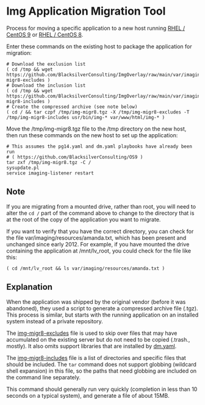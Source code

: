 # Img Application Migration Tool 

Process for moving a specific application to a new host running 
[RHEL / CentOS 9](https://github.com/BlacksilverConsulting/OS9) or [RHEL / CentOS 8](https://github.com/BlacksilverConsulting/OS8).

Enter these commands on the existing host to package the application for migration:

```
# Download the exclusion list
( cd /tmp && wget https://github.com/BlacksilverConsulting/ImgOverlay/raw/main/var/imaging/resources/migr8/img-migr8-excludes )
# Download the inclusion list
( cd /tmp && wget https://github.com/BlacksilverConsulting/ImgOverlay/raw/main/var/imaging/resources/migr8/img-migr8-includes )
# Create the compressed archive (see note below)
( cd / && tar czpf /tmp/img-migr8.tgz -X /tmp/img-migr8-excludes -T /tmp/img-migr8-includes usr/bin/img-* var/www/html/img-* )
```

Move the /tmp/img-migr8.tgz file to the /tmp directory on the new host, then run these commands on the new host to set up the application:

```
# This assumes the pg14.yaml and dm.yaml playbooks have already been run
# ( https://github.com/BlacksilverConsulting/OS9 )
tar zxf /tmp/img-migr8.tgz -C /
sysupdate.pl
service imaging-listener restart
```

## Note

If you are migrating from a mounted drive, rather than root, you will need to alter the `cd /` part of the command above to change to the directory that is at the root of the copy of the application you want to migrate.

If you want to verify that you have the correct directory, you can check for the file var/imaging/resources/amanda.txt, which has been present and unchanged since early 2012. For example, if you have mounted the drive containing the application at /mnt/lv_root, you could check for the file like this:

`( cd /mnt/lv_root && ls var/imaging/resources/amanda.txt )`

## Explanation

When the application was shipped by the original vendor (before it was abandoned), they used a script to generate a compressed archive file (.tgz). This process is similar, but starts with the running application on an installed system instead of a private repository.

The [img-migr8-excludes](https://github.com/BlacksilverConsulting/ImgOverlay/raw/main/var/imaging/resources/migr8/img-migr8-excludes) file is used to skip over files that may have accumulated on the existing server but do not need to be copied (.trash., mostly). It also omits support libraries that are installed by [dm.yaml](https://github.com/BlacksilverConsulting/OS9/blob/main/dm.yaml).

The [img-migr8-includes](https://github.com/BlacksilverConsulting/ImgOverlay/raw/main/var/imaging/resources/migr8/img-migr8-includes) file is a list of directories and specific files that should be included. The `tar` command does not support globbing (wildcard shell expansion) in this file, so the paths that need globbing are included on the command line separately.

This command should generally run very quickly (completion in less than 10 seconds on a typical system), and generate a file of about 15MB.